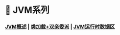 # 🚥 JVM系列

### [JVM概述](/16.JVM/JVM概述)	|	[类加载+双亲委派](/16.JVM/类加载和双亲委派)	|	[JVM运行时数据区](/16.JVM/JVM运行时数据区)



